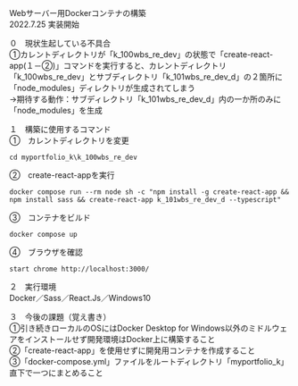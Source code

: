 Webサーバー用Dockerコンテナの構築  
2022.7.25 実装開始  

０　現状生起している不具合  
①カレントディレクトリが「k_100wbs_re_dev」の状態で「create-react-app(１－②)」コマンドを実行すると、カレントディレクトリ「k_100wbs_re_dev」とサブディレクトリ「k_101wbs_re_dev_d」の２箇所に「node_modules」ディレクトリが生成されてしまう  
→期待する動作：サブディレクトリ「k_101wbs_re_dev_d」内の一か所のみに「node_modules」を生成  

１　構築に使用するコマンド  
①　カレントディレクトリを変更  
```
cd myportfolio_k\k_100wbs_re_dev
```
②　create-react-appを実行
```
docker compose run --rm node sh -c "npm install -g create-react-app && npm install sass && create-react-app k_101wbs_re_dev_d --typescript"
```
③　コンテナをビルド
```
docker compose up
```
④　ブラウザを確認
```
start chrome http://localhost:3000/
```

２　実行環境  
Docker／Sass／React.Js／Windows10  

３　今後の課題（覚え書き）  
①引き続きローカルのOSにはDocker Desktop for Windows以外のミドルウェアをインストールせず開発環境はDocker上に構築すること  
②「create-react-app」を使用せずに開発用コンテナを作成すること  
③「docker-compose.yml」ファイルをルートディレクトリ「myportfolio_k」直下で一つにまとめること  
